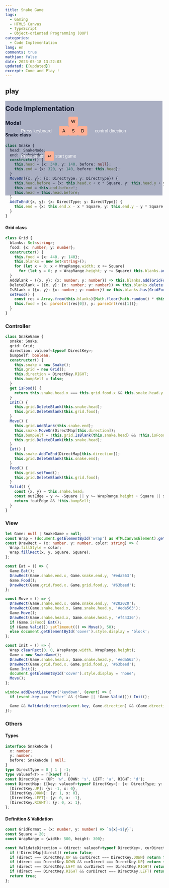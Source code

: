 ```yaml
---
title: Snake Game
tags:
  - Gaming
  - HTML5 Canvas
  - TypeScript
  - Object-oriented Programming (OOP)
categories:
  - Code Implementation
lang: en
comments: true
mathjax: false
date: 2023-05-18 13:22:03
updated: {{updated}}
excerpt: Come and Play !
---
```


<!-- markdownlint-disable MD033 -->

## play

<style>
  #cover {
    font-family: 'Gill Sans', 'Gill Sans MT', Calibri, 'Trebuchet MS', sans-serif;
    position: absolute;
    width: 450px;
    height: 250px;
    background-color: rgb(10 24 84 / 34%);
    z-index: 10;
    padding-left: 50px;
    padding-top: 50px;
    margin: 0 auto;
  }
  .kt-keyboard-key {
    width: 30px;
    height: 30px;
    cursor: pointer;
    background-color: rgb(10 24 84 / 0%);
    color: #000000;
    text-align: center;
    line-height: 30px;
    border-radius: 4px;
    display: inline-block;
    margin: 0;
  }
  .kt-red-key {
    background-color: #ffb095;
  }
  .kt-keyboard-container {
    display: flex;
  }
</style>
<div id="cover">
  <div style="color: white">
    Press keyboard
    <div style="padding: 0 20px; display: inline-block">
      <div class="kt-keyboard-container">
        <p class="kt-keyboard-key"></p>
        <p class="kt-keyboard-key kt-red-key">W</p>
        <p class="kt-keyboard-key"></p>
      </div>
      <div class="kt-keyboard-container">
        <p class="kt-keyboard-key kt-red-key">A</p>
        <p class="kt-keyboard-key kt-red-key">S</p>
        <p class="kt-keyboard-key kt-red-key">D</p>
      </div>
    </div>
    control direction
  </div>
  <div style="color: white; margin-top: 50px">
    Press enter
    <p class="kt-keyboard-key kt-red-key">↩︎</p>
    start game
  </div>
</div>
<canvas id="wrap" width="500" height="300" style="background: #202020"></canvas>
<script type="module" src="/scripts/SnakeGame.js"></script>

## Code Implementation

### Modal

#### Snake class

```ts
class Snake {
  head: SnakeNode;
  end: SnakeNode;
  constructor() {
    this.head = {x: 340, y: 140, before: null};
    this.end = {x: 320, y: 140, before: this.head};
  }
  MoveOn({x, y}: {x: DirectType; y: DirectType}) {
    this.head.before = {x: this.head.x + x * Square, y: this.head.y + y * Square, before: null};
    this.end = this.end.before!;
    this.head = this.head.before;
  }
  AddToEnd({x, y}: {x: DirectType; y: DirectType}) {
    this.end = {x: this.end.x - x * Square, y: this.end.y - y * Square, before: this.end};
  }
}
```

#### Grid class

```ts
class Grid {
  blanks: Set<string>;
  food: {x: number; y: number};
  constructor() {
    this.food = {x: 440, y: 140};
    this.blanks = new Set<string>();
    for (let x = 0; x < WrapRange.width; x += Square)
      for (let y = 0; y < WrapRange.height; y += Square) this.blanks.add(GridFormat(x, y));
  }
  AddBlank = ({x, y}: {x: number; y: number}) => this.blanks.add(GridFormat(x, y));
  DeleteBlank = ({x, y}: {x: number; y: number}) => this.blanks.delete(GridFormat(x, y));
  IsBlank = ({x, y}: {x: number; y: number}) => this.blanks.has(GridFormat(x, y));
  setFood() {
    const res = Array.from(this.blanks)[Math.floor(Math.random() * this.blanks.size)].split('+');
    this.food = {x: parseInt(res[0]), y: parseInt(res[1])};
  }
}
```

### Controller

```ts
class SnakeGame {
  snake: Snake;
  grid: Grid;
  direction: valueof<typeof DirectKey>;
  bumpSelf: boolean;
  constructor() {
    this.snake = new Snake();
    this.grid = new Grid();
    this.direction = DirectKey.RIGHT;
    this.bumpSelf = false;
  }
  get isFood() {
    return this.snake.head.x === this.grid.food.x && this.snake.head.y === this.grid.food.y;
  }
  Init() {
    this.grid.DeleteBlank(this.snake.head);
    this.grid.DeleteBlank(this.grid.food);
  }
  Move() {
    this.grid.AddBlank(this.snake.end);
    this.snake.MoveOn(DirectMap[this.direction]);
    this.bumpSelf = !this.grid.IsBlank(this.snake.head) && !this.isFood;
    this.grid.DeleteBlank(this.snake.head);
  }
  Eat() {
    this.snake.AddToEnd(DirectMap[this.direction]);
    this.grid.DeleteBlank(this.snake.end);
  }
  Food() {
    this.grid.setFood();
    this.grid.DeleteBlank(this.grid.food);
  }
  Valid() {
    const {x, y} = this.snake.head;
    const outEdge = y <= -Square || y >= WrapRange.height + Square || x <= -Square || x >= WrapRange.width + Square;
    return !outEdge && !this.bumpSelf;
  }
}
```

### View

```ts
let Game: null | SnakeGame = null;
const Wrap = (document.getElementById('wrap') as HTMLCanvasElement).getContext('2d')!;
const DrawRect = (x: number, y: number, color: string) => {
  Wrap.fillStyle = color;
  Wrap.fillRect(x, y, Square, Square);
};

const Eat = () => {
  Game.Eat();
  DrawRect(Game.snake.end.x, Game.snake.end.y, '#eda563');
  Game.Food();
  DrawRect(Game.grid.food.x, Game.grid.food.y, '#63beed');
};

const Move = () => {
  DrawRect(Game.snake.end.x, Game.snake.end.y, '#202020');
  DrawRect(Game.snake.head.x, Game.snake.head.y, '#eda563');
  Game.Move();
  DrawRect(Game.snake.head.x, Game.snake.head.y, '#f44336');
  if (Game.isFood) Eat();
  if (Game.Valid()) setTimeout(() => Move(), 50);
  else document.getElementById('cover').style.display = 'block';
};

const Init = () => {
  Wrap.clearRect(0, 0, WrapRange.width, WrapRange.height);
  Game = new SnakeGame();
  DrawRect(Game.snake.head.x, Game.snake.head.y, '#eda563');
  DrawRect(Game.grid.food.x, Game.grid.food.y, '#63beed');
  Game.Init();
  document.getElementById('cover').style.display = 'none';
  Move();
};

window.addEventListener('keydown', (event) => {
  if (event.key === 'Enter' && (!Game || !Game.Valid())) Init();

  Game && ValidateDirection(event.key, Game.direction) && (Game.direction = event.key);
});
```

### Others

#### Types

```ts
interface SnakeNode {
  x: number;
  y: number;
  before: SnakeNode | null;
}
type DirectType = 0 | 1 | -1;
type valueof<T> = T[keyof T];
const DirectKey = {UP: 'w', DOWN: 's', LEFT: 'a', RIGHT: 'd'};
const DirectMap: {[key: valueof<typeof DirectKey>]: {x: DirectType; y: DirectType}} = {
  [DirectKey.UP]: {y: -1, x: 0},
  [DirectKey.DOWN]: {y: 1, x: 0},
  [DirectKey.LEFT]: {y: 0, x: -1},
  [DirectKey.RIGHT]: {y: 0, x: 1},
};
```

#### Definition & Validation

```ts
const GridFormat = (x: number, y: number) => `${x}+${y}`;
const Square = 20;
const WrapRange = {width: 500, height: 300};

const ValidateDirection = (direct: valueof<typeof DirectKey>, curDirect: valueof<typeof DirectKey>) => {
  if (!DirectMap[direct]) return false;
  if (direct === DirectKey.UP && curDirect === DirectKey.DOWN) return false;
  if (direct === DirectKey.DOWN && curDirect === DirectKey.UP) return false;
  if (direct === DirectKey.LEFT && curDirect === DirectKey.RIGHT) return false;
  if (direct === DirectKey.RIGHT && curDirect === DirectKey.LEFT) return false;
  return true;
};
```
